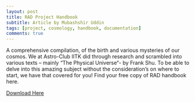 ```yaml
---
layout: post
title: RAD Project Handbook
subtitle: Article by Mubashshir Uddin
tags: [project, cosmology, handbook, documentation]
comments: true
---
```


A comprehensive compilation, of the birth and various mysteries of our cosmos. We at Astro-Club IITK did through research and scrambled into various texts – mainly “The Physical Universe“- by Frank Shu. To be able to delve into this amazing subject without the consideration’s on where to start, we have that covered for you! Find your free copy of RAD handbook here.

<a href="{{ site.baseurl }}/assets/docs/projects/2020/RAD/Handbook.pdf" target="_blank">Download Here</a>
